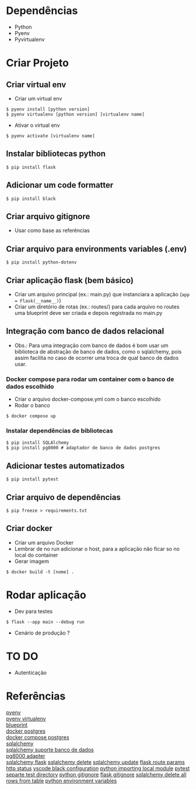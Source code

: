 # Dependências

* Python
* Pyenv
* Pyvirtualenv

# Criar Projeto

## Criar virtual env

* Criar um virtual env

```
$ pyenv install [python version]
$ pyenv virtualenv [python version] [virtualenv name]
```

* Ativar o virtual env

```
$ pyenv activate [virtualenv name]
```

## Instalar bibliotecas python

```
$ pip install flask
```

## Adicionar um code formatter

```
$ pip install black
```

## Criar arquivo gitignore

* Usar como base as referências

## Criar arquivo para environments variables (.env)

```
$ pip install python-dotenv
```

## Criar aplicação flask (bem básico)

* Criar um arquivo principal (ex.: main.py) que instanciara a aplicação (```app = Flask(__name__)```)
* Criar um diretório de rotas (ex.: routes/) para cada arquivo no routes uma blueprint deve ser criada e depois registrada no main.py

## Integração com banco de dados relacional

* Obs.: Para uma integração com banco de dados é bom usar um biblioteca de abstração de banco de dados, como o sqlalchemy, pois assim facilita no caso de ocorrer uma troca de qual banco de dados usar.

### Docker compose para rodar um container com o banco de dados escolhido

* Criar o arquivo docker-compose.yml com o banco escolhido
* Rodar o banco

```
$ docker compose up
```

### Instalar dependências de bibliotecas

```
$ pip install SQLAlchemy
$ pip install pg8000 # adaptador de banco de dados postgres
```

## Adicionar testes automatizados

```
$ pip install pytest
```

## Criar arquivo de dependências

```
$ pip freeze > requirements.txt
```

## Criar docker

* Criar um arquivo Docker
* Lembrar de no run adicionar o host, para a aplicação não ficar so no local do container
* Gerar imagem

```
$ docker build -t [nome] .
```

# Rodar aplicação

* Dev para testes

```
$ flask --app main --debug run
```

* Cenário de produção ?

# TO DO

* Autenticação

# Referências

[pyenv](https://github.com/pyenv/pyenv)  
[pyenv virtualenv](https://github.com/pyenv/pyenv-virtualenv)  
[blueprint](https://flask.palletsprojects.com/en/2.3.x/blueprints/)  
[docker postgres](https://hub.docker.com/_/postgres)  
[docker compose postgres](https://www.docker.com/blog/how-to-use-the-postgres-docker-official-image/)  
[sqlalchemy](https://www.sqlalchemy.org/)  
[sqlalchemy suporte banco de dados](https://docs.sqlalchemy.org/en/20/dialects/index.html)  
[pg8000 adapter](https://docs.sqlalchemy.org/en/20/dialects/postgresql.html#module-sqlalchemy.dialects.postgresql.pg8000)  
[sqlalchemy flask](https://flask.palletsprojects.com/en/2.3.x/patterns/sqlalchemy/)
[sqlalchemy delete](https://qiita.com/nskydiving/items/eedd5cea88b5afdbfc49)
[sqlalchemy update](https://shigeblog221.com/python-sqlalchemy-update/)
[flask route params](https://stackoverflow.com/questions/24892035/how-can-i-get-the-named-parameters-from-a-url-using-flask)
[http status](https://developer.mozilla.org/en-US/docs/Web/HTTP/Status)
[vscode black configuration](https://dev.to/adamlombard/how-to-use-the-black-python-code-formatter-in-vscode-3lo0)
[python importing local module](https://fortierq.github.io/python-import/)
[pytest separte test directory](https://stackoverflow.com/questions/37816820/pytest-how-to-make-dedicated-test-directory)
[python gitignore](https://github.com/github/gitignore/blob/main/Python.gitignore)
[flask gitignore](https://github.com/pallets/flask/blob/main/.gitignore)
[sqlalchemy delete all rows from table](https://stackoverflow.com/questions/16573802/flask-sqlalchemy-how-to-delete-all-rows-in-a-single-table)
[python environment variables](https://dev.to/jakewitcher/using-env-files-for-environment-variables-in-python-applications-55a1)
